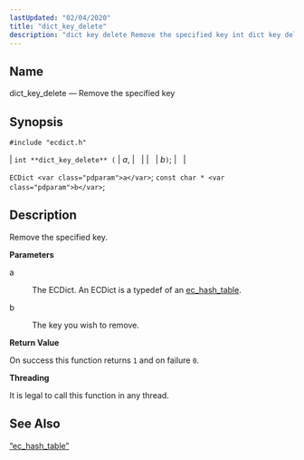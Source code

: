 ```yaml
---
lastUpdated: "02/04/2020"
title: "dict_key_delete"
description: "dict key delete Remove the specified key int dict key delete a b EC Dict a const char b Remove the specified key a The EC Dict An EC Dict is a typedef of an ec hash table b The key you wish to remove On success this function returns..."
---
```


<a name="apis.dict_key_delete"></a> 
## Name

dict_key_delete — Remove the specified key

## Synopsis

`#include "ecdict.h"`

| `int **dict_key_delete** (` | <var class="pdparam">a</var>, |   |
|   | <var class="pdparam">b</var>`)`; |   |

`ECDict <var class="pdparam">a</var>`;
`const char * <var class="pdparam">b</var>`;<a name="idp50017424"></a> 
## Description

Remove the specified key.

**<a name="idp50018624"></a> Parameters**

<dl class="variablelist">

<dt>a</dt>

<dd>

The ECDict. An ECDict is a typedef of an [ec_hash_table](/momentum/3/3-api/structs-ec-hash-table).

</dd>

<dt>b</dt>

<dd>

The key you wish to remove.

</dd>

</dl>

**<a name="idp50023904"></a> Return Value**

On success this function returns `1` and on failure `0`.

**<a name="idp50025728"></a> Threading**

It is legal to call this function in any thread.

<a name="idp50026832"></a> 
## See Also

[“ec_hash_table”](/momentum/3/3-api/structs-ec-hash-table)